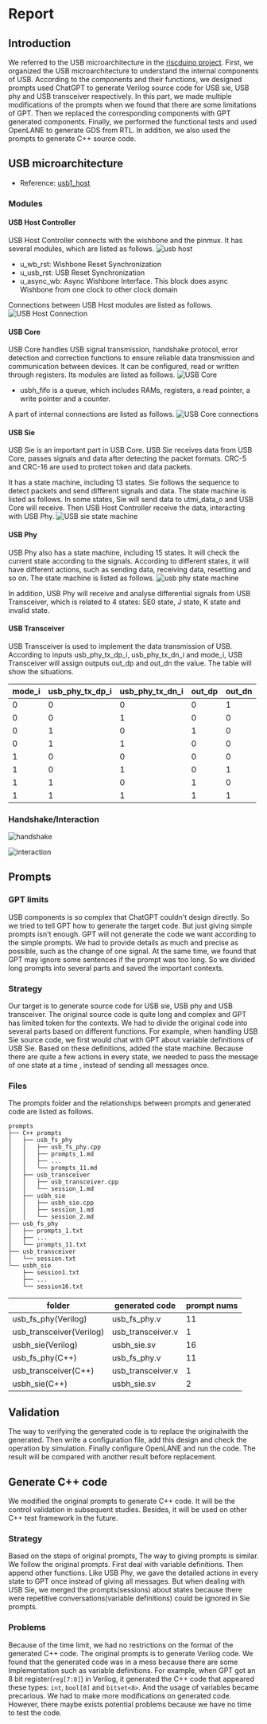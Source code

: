 # Report
## Introduction
We referred to the USB microarchitecture in the [riscduino project](https://github.com/dineshannayya/riscduino). First, we organized the USB microarchitecture to understand the internal components of USB. According to the components and their functions, we designed prompts used ChatGPT to generate Verilog source code for USB sie, USB phy and USB transceiver respectively. In this part, we made multiple modifications of the prompts when we found that there are some limitations of GPT. Then we replaced the corresponding components with GPT generated components. Finally, we performed the functional tests and used OpenLANE to generate GDS from RTL. In addition, we also used the prompts to generate C++ source code.

## USB microarchitecture
- Reference: [usb1_host](https://github.com/dineshannayya/riscduino/tree/master/verilog/rtl/usb1_host)

### Modules
#### USB Host Controller
USB Host Controller connects with the wishbone and the pinmux. It has several modules, which are listed as follows.
![usb host](pic/178500311231142.png)

- u_wb_rst: Wishbone Reset Synchronization
- u_usb_rst: USB Reset Synchronization
- u_async_wb: Async Wishbone Interface. This block does async Wishbone from one clock to other clock domain

Connections between USB Host modules are listed as follows.
![USB Host Connection](pic/347444811257601.png)

#### USB Core
USB Core handles USB signal transmission, handshake protocol, error detection and correction functions to ensure reliable data transmission and communication between devices. It can be configured, read or written through registers. Its modules are listed as follows.
![USB Core](pic/205903613250270.png)

- usbh_fifo is a queue, which includes RAMs, registers, a read pointer, a write pointer and a counter.

A part of internal connections are listed as follows.
![USB Core connections](pic/260004216236806.png)
#### USB Sie
USB Sie is an important part in USB Core. USB Sie receives data from USB Core, passes signals and data after detecting the packet formats.  CRC-5 and CRC-16 are used to protect token and data packets.

It has a state machine, including 13 states. Sie follows the sequence to detect packets and send different signals and data. The state machine is listed as follows. In some states, Sie will send data to utmi_data_o and USB Core will receive. Then USB Host Controller receive the data,  interacting with USB Phy.
![USB sie state machine](pic/454483814258063.png)

#### USB Phy
USB Phy also has a state machine, including 15 states. It will check the current state according to the signals. According to different states, it will have different actions, such as sending data, receiving data, resetting and so on. The state machine is listed as follows.
![usb phy state machine](pic/440611510231143.png)

In addition, USB Phy will receive and analyse differential signals from USB Transceiver, which is related to 4 states: SE0 state, J state, K state and invalid state.

#### USB Transceiver
USB Transceiver is used to implement the data transmission of USB. According to inputs usb_phy_tx_dp_i, usb_phy_tx_dn_i and mode_i, USB Transceiver will assign outputs out_dp and out_dn the value. The table will show the situations.

| mode_i | usb_phy_tx_dp_i | usb_phy_tx_dn_i | out_dp | out_dn |
| ------ | --------------- | --------------- | ------ | ------ |
| 0      | 0               | 0               | 0      | 1      |
| 0      | 0               | 1               | 0      | 0      |
| 0      | 1               | 0               | 1      | 0      |
| 0      | 1               | 1               | 0      | 0      |
| 1      | 0               | 0               | 0      | 0      |
| 1      | 0               | 1               | 0      | 1      |
| 1      | 1               | 0               | 1      | 0      |
| 1      | 1               | 1               | 1      | 1      |

### Handshake/Interaction
![handshake](pic/264220619259246.png)

![interaction](pic/47870919254382.png)

## Prompts
### GPT limits
USB components is so complex that ChatGPT couldn't design directly. So we tried to tell GPT how to generate the target code. But just giving simple prompts isn't enough. GPT will not generate the code we want according to the simple prompts. We had to provide details as much and precise as possible, such as the change of one signal. At the same time, we found that GPT may ignore some sentences if the prompt was too long. So we divided long prompts into several parts and saved the important contexts.

### Strategy
Our target is to generate source code for USB sie, USB phy and USB transceiver. The original source code is quite long and complex and GPT has limited token for the contexts. We had to divide the original code into several parts based on different functions. For example, when handling USB Sie source code, we first would chat with GPT about variable definitions of USB Sie. Based on these definitions, added the state machine. Because there are quite a few actions in every state, we needed to pass the message of one state at a time , instead of sending all messages once.

### Files
The prompts folder and the relationships between prompts and generated code are listed as follows.
```
prompts
├── C++ prompts
│   ├── usb_fs_phy
│   │   ├── usb_fs_phy.cpp
│   │   ├── prompts_1.md
│   │   ├── ...
│   │   └── prompts_11.md
│   ├── usb_transceiver
│   │   ├── usb_transceiver.cpp
│   │   └── session_1.md
│   ├── usbh_sie
│   │   ├── usbh_sie.cpp
│   │   ├── session_1.md
│   │   └── session_2.md
├── usb_fs_phy
│   ├── prompts_1.txt
│   ├── ...
│   └── prompts_11.txt
├── usb_transceiver
│   └── session.txt
└── usbh_sie
    ├── session1.txt
    ├── ...
    └── session16.txt
```

|          folder          |  generated code   | prompt nums |
| ------------------------ | ----------------- | ----------- |
| usb_fs_phy(Verilog)      | usb_fs_phy.v      | 11          |
| usb_transceiver(Verilog) | usb_transceiver.v | 1           |
| usbh_sie(Verilog)        | usbh_sie.sv       | 16          |
| usb_fs_phy(C++)          | usb_fs_phy.v      | 11          |
| usb_transceiver(C++)     | usb_transceiver.v | 1           |
| usbh_sie(C++)            | usbh_sie.sv       | 2           |


## Validation
The way to verifying the generated code is to replace the originalwith the generated. Then write a configuration file, add this design and check the operation by simulation. Finally configure OpenLANE and run the code. The result will be compared with another result before replacement.

## Generate C++ code
We modified the original prompts to generate C++ code. It will be the control validation in subsequent studies. Besides, it will be used on other C++ test framework in the future.

### Strategy
Based on the steps of original prompts, The way to giving prompts is similar. We follow the original prompts. First deal with variable definitions. Then append other functions. Like USB Phy, we gave the detailed actions in every state to GPT once instead of giving all messages. But when dealing with USB Sie, we merged the prompts(sessions) about states because there were repetitive conversations(variable definitions) could be ignored in Sie prompts.
### Problems
Because of the time limit, we had no restrictions on the format of the generated C++ code. The original prompts is to generate Verilog code. We found that the generated code was in a mess because there are some Implementation such as variable definitions. For example, when GPT got an 8 bit register(`reg[7:0]`) in Verilog, it generated the C++ code that appeared these types: `int`, `bool[8]` and `bitset<8>`. And the usage of variables became precarious. We had to make more modifications on generated code. However, there maybe exists potential problems because we have no time to test the code.
